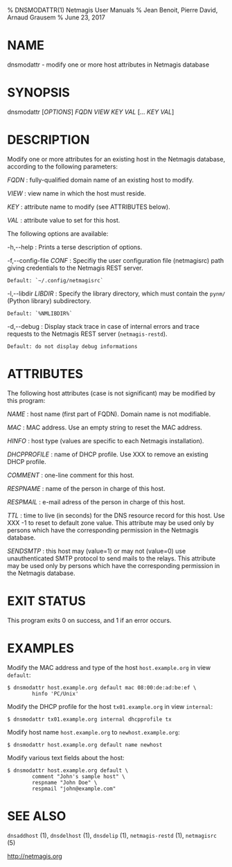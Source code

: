 % DNSMODATTR(1) Netmagis User Manuals
% Jean Benoit, Pierre David, Arnaud Grausem
% June 23, 2017

# NAME

dnsmodattr - modify one or more host attributes in Netmagis database


# SYNOPSIS

dnsmodattr [*OPTIONS*] *FQDN* *VIEW* *KEY* *VAL* [... *KEY* *VAL*]


# DESCRIPTION

Modify one or more attributes for an existing host in the Netmagis
database, according to the following parameters:


*FQDN*
  : fully-qualified domain name of an existing host to modify.

*VIEW*
  : view name in which the host must reside.

*KEY*
  : attribute name to modify (see ATTRIBUTES below).

*VAL*
  : attribute value to set for this host.

The following options are available:

-h,--help
  : Prints a terse description of options.

-f,--config-file *CONF*
  : Specifiy the user configuration file (netmagisrc) path giving
    credentials to the Netmagis REST server.

    Default: `~/.config/netmagisrc`

-l,--libdir *LIBDIR*
  : Specify the library directory, which must contain the
    `pynm/` (Python library) subdirectory.

    Default: `%NMLIBDIR%`

-d,--debug
  : Display stack trace in case of internal errors and trace
    requests to the Netmagis REST server (`netmagis-restd`).

    Default: do not display debug informations


# ATTRIBUTES

The following host attributes (case is not significant) may be modified
by this program:

*NAME*
  : host name (first part of FQDN). Domain name is not modifiable.

*MAC*
  : MAC address. Use an empty string to reset the MAC address.

*HINFO*
  : host type (values are specific to each Netmagis installation).

*DHCPPROFILE*
  : name of DHCP profile. Use XXX to remove an existing DHCP profile.

*COMMENT*
  : one-line comment for this host.

*RESPNAME*
  : name of the person in charge of this host.

*RESPMAIL*
  : e-mail adress of the person in charge of this host.

*TTL*
  : time to live (in seconds) for the DNS resource record for this host.
    Use XXX -1 to reset to default zone value.
    This attribute may be used only by persons which have the
    corresponding permission in the Netmagis database.

*SENDSMTP*
  : this host may (value=1) or may not (value=0) use unauthenticated 
    SMTP protocol to send mails to the relays.
    This attribute may be used only by persons which have the
    corresponding permission in the Netmagis database.

# EXIT STATUS

This program exits 0 on success, and 1 if an error occurs.


# EXAMPLES

Modify the MAC address and type of the host `host.example.org` in
view `default`:

    $ dnsmodattr host.example.org default mac 08:00:de:ad:be:ef \
    		hinfo 'PC/Unix'

Modify the DHCP profile for the host `tx01.example.org` in view `internal`:

    $ dnsmodattr tx01.example.org internal dhcpprofile tx

Modify host name `host.example.org` to `newhost.example.org`:

    $ dnsmodattr host.example.org default name newhost

Modify various text fields about the host:

    $ dnsmodattr host.example.org default \
    		comment "John's sample host" \
    		respname "John Doe" \
    		respmail "john@example.com"


# SEE ALSO

`dnsaddhost` (1),
`dnsdelhost` (1),
`dnsdelip` (1),
`netmagis-restd` (1),
`netmagisrc` (5)

<http://netmagis.org>
